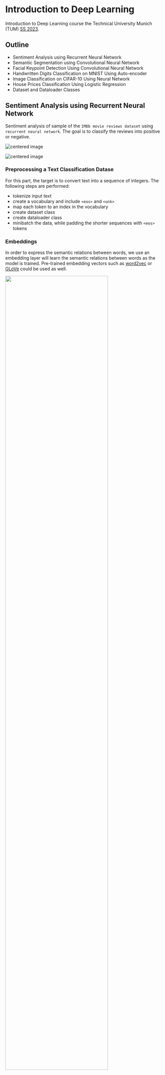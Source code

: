 # Introduction to Deep Learning

Introduction to Deep Learning course the Technical University Munich (TUM) [SS 2023](https://niessner.github.io/I2DL/).

## Outline

- Sentiment Analysis using Recurrent Neural Network
- Semantic Segmentation using Convolutional Neural Network
- Facial Keypoint Detection Using Convolutional Neural Network
- Handwritten Digits Classification on MNIST Using Auto-encoder
- Image Classification on CIFAR-10 Using Neural Network
- House Prices Classification Using Logistic Regression
- Dataset and Dataloader Classes

## Sentiment Analysis using Recurrent Neural Network

Sentiment analysis of sample of the `IMDb movie reviews dataset` using `recurrent neural network`. The goal is to classify the reviews into positive or negative.
<p class="aligncenter">
    <img src="exercise_11/images/IMDB.jpg" alt="centered image" />
</p>
<p class="aligncenter">
    <img src="exercise_11/images/examples.png" alt="centered image" />
</p>

### Preprocessing a Text Classification Datase

For this part, the target is to convert text into a sequence of integers. The following steps are performed:
- tokenize input text
- create a vocabulary and include `<eos>` and `<unk>`
- map each token to an index in the vocabulary
- create dataset class
- create dataloader class
- minibatch the data, while padding the shorter sequences with `<eos>` tokens

### Embeddings

In order to express the semantic relations between words, we use an embedding layer will learn the semantic relations between words as the model is trained. Pre-trained embedding vectors such as [word2vec](https://arxiv.org/abs/1301.3781) or [GLoVe](https://nlp.stanford.edu/projects/glove/) could be used as well.

<img src='https://developers.google.com/machine-learning/crash-course/images/linear-relationships.svg' width=80% height=80%/>

### Recurrent Neural Network

Create a network that applies an embedding layer to input, followed by a RNN layer, and finally a linear layer to obtain the final output.

<p class="aligncenter">
    <img src="images/LSTM.png" alt="centered image" />
</p>


## Facial Keypoint Detection Using Convolutional Neural Network

## Handwritten Digits Classification on MNIST Using Autoencoder

MNIST dataset contains 60,000 images of handwritten digits. The first task is to train an autoencoder to reproduce these unlabeled images. Afterwards, the weights of the pre-trained encoder is transferred and fine-tuned on a classifier using the available labeled data.

![network split](/exercise_08/img/network_split.png)

### Classifier

- The encoder uses linear layers that map to latent space.
- The classifier is concatenated to the encoder, where it takes latent space input and classifies into digits classes. The classifier uses a block of fully connected layers.

### Training and validation

Achieved by performing forward pass, backward pass, then an update of weights.

## House Prices Classification using Logistic Regression

Categorizing houses into ```low-priced``` or ```expensive``` using simple logistic regression model. The data that we will use here is the HousingPrice dataset. Feeding some features in our classifier, the output should then be a score that determines in which category the considered house is.
![Classifier Teaser](./exercise_04/images/classifierTeaser.png)

### Binary Cross Entropy Loss

- forward pass: returns BCE loss
- backward pass: returns the gradient of the input to the loss function w.r.t to predicted y.

### Back-propagation

- sigmoid: activation function
- forward pass: returns predicted output, compute forward pass for each layer, save in cache for backward pass
- backward pass: returns the gradient of the weight matrix w.r.t. the upstream gradient

### Optimizer and Gradient Descent

- step: A vanilla gradient descent step. returns updated weight after one step

### Solver

- step: performs a forward pass, calculates the loss, backward pass, tells the optimizer to update the weights by 1 step

![Classifier Teaser](./exercise_04/images/train-val-loss.png)
![Classifier Teaser](./exercise_04/images/train-prediction.png)

## Image Classification on CIFAR-10 Using Neural Network

### Modularization

Using the chain rule, the model could be split into layers by using a `forward` and `backward` pass. The forward and backward passes are define according to the function of each layer as explained in the following sections.

### Sigmoid

- `forward`: given an input `X` of any shape, calculate the `Sigmoid` function for it and cache the input. Afterwards, return the `output` and `cache`.
- `backward`: given `upstream gradient dout` and `cache`, calculate `gradient w.r.t X`

### ReLU

- `forward`: given an input `X` of any shape, calculate the `ReLU` function for it and cache the output. Afterwards, return the `output` and `cache`.
- `backward`: given `upstream gradient dout` and `cache`, calculate `gradient w.r.t X`

### Affine Layers

- `forward`: given `x`, `w`, `b`, calculate the affine output and cache inputs. Return `output` and `cache`.
- `backward`: given `upstream gradient dout` and `cache`, calculate and return `dx`, `dw`, `db`.

### N-Layer Classification Network

- `forward`: given input data `X` containing `N` minibatches, calculate `affine forward`, `activation forward`. Return predicted value. Notice that last layer has only `affine forward` because the `activation forward` is included in the `cross-entropy/softmax`.
- `backward`: given `gradient w.r.t network output dy`, calculate `activation backward`, `affine backward`. Afterwards, return the `gradients w.r.t. model weights`

### Cross-Entropy/Softmax Loss from Logits

- `forward`: given `y_out logits`, `y_truth`, transform `logits` into a distribution using `softmax` while maintaining numerical stability. return `loss`.
- `backward`: given `y_out`, `y_truth`, return `cross-entropy loss gradients w.r.t. y_out`

### SGD + Momentum

- `update`: given `w`, `dw`, calculate new `v`, and updated wieghts `next_w`.

### Adam

- `update`: given `w`, `dw`, `config`, `lr`, return `next_w`, `config`.

![Classifier Teaser](./exercise_05/images/sgd-sgdm-adam.png)

## Dataset and Dataloader Classes

- Visualization
- Preprocessing
- Normalization
- Dataset Class: wrapper that loads data and performs preprocessing
- Dataloader Class: wrapper that loads data in batches
## References

[Python Tutorial](https://docs.python.org/3/tutorial/)

[NumPy Tutorial](http://cs231n.github.io/python-numpy-tutorial/)

[Chain Rule TUM](https://bit.ly/tum-article)

[Chain Rule Stanford](http://cs231n.stanford.edu/handouts/linear-backprop.pdf)

[One-Hot Encoding](https://machinelearningmastery.com/why-one-hot-encode-data-in-machine-learning/)

[Logits](https://datascience.stackexchange.com/questions/31041/what-does-logits-in-machine-learning-mean/31045)

[Softmax](https://en.wikipedia.org/wiki/Softmax_function)

[Adam](https://ruder.io/optimizing-gradient-descent/)